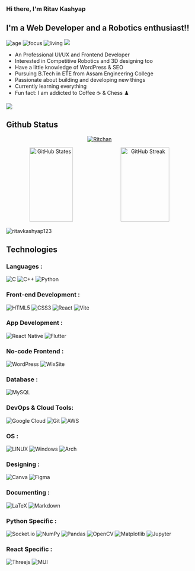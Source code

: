 ### Hi there, I'm Ritav Kashyap

## I'm a Web Developer and a Robotics enthusiast!!

![age](https://img.shields.io/badge/age-21-blue)
![focus](https://img.shields.io/badge/focus-Development-brightgreen)
![living](https://img.shields.io/badge/living-Assam-3c9)
[![](https://visitcount.itsvg.in/api?id=ritavkashyap123&icon=0&color=0)](https://visitcount.itsvg.in)


<ul>
<li> An Professional UI/UX and Frontend Developer</li>
<li> Interested in Competitive Robotics and 3D designing too</li>
<li> Have a little knowledge of WordPress & SEO</li>
<li> Pursuing B.Tech in ETE from Assam Engineering College </li>
<li> Passionate about building and developing new things</li>
<li> Currently learning everything</li>
<li> Fun fact: I am addicted to Coffee ☕ & Chess ♟️ </li>
</ul>
<p width="50%"><img src="https://github.com/ritavkashyap123/ritavkashyap123/assets/79644483/95fbc903-929a-4002-9cfb-78b740df8acd"/></p>

## Github Status
<p align="center"> <a href="https://github.com/ryo-ma/github-profile-trophy"><img src="https://github-profile-trophy.vercel.app/?username=ritavkashyap123&theme=dracula&row=1&margin-w=15" alt="Ritchan" /></a> </p>

<p align="center">
<img width="48%" height="200" src="https://github-readme-stats.vercel.app/api?username=ritavkashyap123&show_icons=true&theme=highcontrast" alt="GitHub States" />
<img width="51%" height="200" src="https://github-readme-streak-stats.herokuapp.com/?user=ritavkashyap123&theme=highcontrast" alt="GitHub Streak" />
</p>

<p><img src="https://github-readme-stats.vercel.app/api/top-langs?username=ritavkashyap123&langs_count=14&show_icons=true&locale=en&layout=compact&theme=highcontrast" alt="ritavkashyap123" /></p>

## Technologies

### Languages :

![C](https://img.shields.io/badge/C-00599C?style=for-the-badge&logo=c&logoColor=white)
![C++](https://img.shields.io/badge/c++-%2300599C.svg?style=for-the-badge&logo=c%2B%2B&logoColor=white)
![Python](https://img.shields.io/badge/Python-FFD43B?style=for-the-badge&logo=python&logoColor=darkgreen)


### Front-end Development :

![HTML5](https://img.shields.io/badge/-HTML5-E34F26?style=for-the-badge&logo=html5&logoColor=white)
![CSS3](https://img.shields.io/badge/-CSS3-1572B6?style=for-the-badge&logo=css3)
![React](https://img.shields.io/badge/react-%2320232a.svg?style=for-the-badge&logo=react&logoColor=%2361DAFB)
![Vite](https://img.shields.io/badge/vite-%23646CFF.svg?style=for-the-badge&logo=vite&logoColor=white)



### App Development :

![React Native](https://img.shields.io/badge/react_native-%2320232a.svg?style=for-the-badge&logo=react&logoColor=%2361DAFB)
![Flutter](https://img.shields.io/badge/Flutter-%2302569B.svg?style=for-the-badge&logo=Flutter&logoColor=white)


### No-code Frontend :

![WordPress](https://img.shields.io/badge/WordPress-%23117AC9.svg?style=for-the-badge&logo=WordPress&logoColor=white)
![WixSite](https://img.shields.io/badge/WixSite-000?style=for-the-badge&logo=wix&logoColor=white)


### Database :

![MySQL](https://img.shields.io/badge/MySQL-00000F?style=for-the-badge&logo=mysql&logoColor=white)


### DevOps & Cloud Tools:

![Google Cloud](https://img.shields.io/badge/Google%20Cloud-black?style=for-the-badge&logo=google-cloud)
![Git](https://img.shields.io/badge/-Git-black?style=for-the-badge&logo=git)
![AWS](https://img.shields.io/badge/AWS-%23FF9900.svg?style=for-the-badge&logo=amazon-aws&logoColor=white)


### OS :

![LINUX](https://img.shields.io/badge/Linux-FCC624?style=for-the-badge&logo=linux&logoColor=black)
![Windows](https://img.shields.io/badge/Windows-0078D6?style=for-the-badge&logo=windows&logoColor=white)
![Arch](https://img.shields.io/badge/Arch%20Linux-1793D1?logo=arch-linux&logoColor=fff&style=for-the-badge)


### Designing :

![Canva](https://img.shields.io/badge/Canva-%2300C4CC.svg?style=for-the-badge&logo=Canva&logoColor=white)
![Figma](https://img.shields.io/badge/figma-%23F24E1E.svg?style=for-the-badge&logo=figma&logoColor=white)


### Documenting :

![LaTeX](https://img.shields.io/badge/latex-%23008080.svg?style=for-the-badge&logo=latex&logoColor=white)
![Markdown](https://img.shields.io/badge/markdown-%23000000.svg?style=for-the-badge&logo=markdown&logoColor=white)


### Python Specific :

![Socket.io](https://img.shields.io/badge/Socket.io-black?style=for-the-badge&logo=socket.io&badgeColor=010101)
![NumPy](https://img.shields.io/badge/Numpy-777BB4?style=for-the-badge&logo=numpy&logoColor=white)
![Pandas](https://img.shields.io/badge/Pandas-2C2D72?style=for-the-badge&logo=pandas&logoColor=white)
![OpenCV](https://img.shields.io/badge/OpenCV-27338e?style=for-the-badge&logo=OpenCV&logoColor=white)
![Matplotlib](https://img.shields.io/badge/Matplotlib-%23ffffff.svg?style=for-the-badge&logo=Matplotlib&logoColor=black)
![Jupyter](https://img.shields.io/badge/Jupyter-F37626.svg?&style=for-the-badge&logo=Jupyter&logoColor=white)

### React Specific :
![Threejs](https://img.shields.io/badge/threejs-black?style=for-the-badge&logo=three.js&logoColor=white)
![MUI](https://img.shields.io/badge/MUI-%230081CB.svg?style=for-the-badge&logo=mui&logoColor=white)
